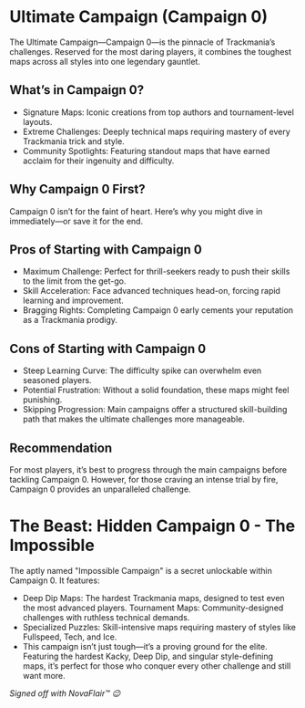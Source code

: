 # Ultimate Campaign (Campaign 0)
The Ultimate Campaign—Campaign 0—is the pinnacle of Trackmania’s challenges. Reserved for the most daring players, it combines the toughest maps across all styles into one legendary gauntlet.


## What’s in Campaign 0?
- Signature Maps: Iconic creations from top authors and tournament-level layouts.
- Extreme Challenges: Deeply technical maps requiring mastery of every Trackmania trick and style.
- Community Spotlights: Featuring standout maps that have earned acclaim for their ingenuity and difficulty.

## Why Campaign 0 First?
Campaign 0 isn’t for the faint of heart. Here’s why you might dive in immediately—or save it for the end.

## Pros of Starting with Campaign 0
- Maximum Challenge: Perfect for thrill-seekers ready to push their skills to the limit from the get-go.
- Skill Acceleration: Face advanced techniques head-on, forcing rapid learning and improvement.
- Bragging Rights: Completing Campaign 0 early cements your reputation as a Trackmania prodigy.

## Cons of Starting with Campaign 0
- Steep Learning Curve: The difficulty spike can overwhelm even seasoned players.
- Potential Frustration: Without a solid foundation, these maps might feel punishing.
- Skipping Progression: Main campaigns offer a structured skill-building path that makes the ultimate challenges more manageable.

## Recommendation
For most players, it’s best to progress through the main campaigns before tackling Campaign 0. However, for those craving an intense trial by fire, Campaign 0 provides an unparalleled challenge.

# The Beast: Hidden Campaign 0 - The Impossible
The aptly named "Impossible Campaign" is a secret unlockable within Campaign 0. It features:

- Deep Dip Maps: The hardest Trackmania maps, designed to test even the most advanced players.
Tournament Maps: Community-designed challenges with ruthless technical demands.
- Specialized Puzzles: Skill-intensive maps requiring mastery of styles like Fullspeed, Tech, and Ice.
- This campaign isn’t just tough—it’s a proving ground for the elite. Featuring the hardest Kacky, Deep Dip, and singular style-defining maps, it’s perfect for those who conquer every other challenge and still want more.

*Signed off with NovaFlair™ 😉*